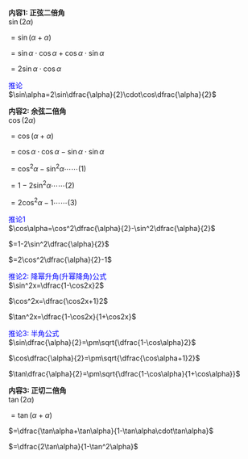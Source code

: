 **内容1: 正弦二倍角**  
$\sin(2\alpha)$  
  
$=\sin(\alpha+\alpha)$  
  
$=\sin\alpha\cdot\cos\alpha+\cos\alpha\cdot\sin\alpha$  
  
$=2\sin\alpha\cdot\cos\alpha$  
  
<font color="blue">推论</font>  
$\sin\alpha=2\sin\dfrac{\alpha}{2}\cdot\cos\dfrac{\alpha}{2}$  
  
**内容2: 余弦二倍角**  
$\cos(2\alpha)$  
  
$=\cos(\alpha+\alpha)$  
  
$=\cos\alpha\cdot\cos\alpha-\sin\alpha\cdot\sin\alpha$  
  
$=\cos^2\alpha-\sin^2\alpha\cdots\cdots(1)$  
  
$=1-2\sin^2\alpha\cdots\cdots(2)$  
  
$=2\cos^2\alpha-1\cdots\cdots(3)$  
  
<font color="blue">推论1</font>  
$\cos\alpha=\cos^2\dfrac{\alpha}{2}-\sin^2\dfrac{\alpha}{2}$  
  
$=1-2\sin^2\dfrac{\alpha}{2}$  
  
$=2\cos^2\dfrac{\alpha}{2}-1$  
  
<font color="blue">推论2: 降幂升角(升幂降角)公式</font>  
$\sin^2x=\dfrac{1-\cos2x}2$  
  
$\cos^2x=\dfrac{\cos2x+1}2$  
  
$\tan^2x=\dfrac{1-\cos2x}{1+\cos2x}$  
  
<font color="blue">推论3: 半角公式</font>  
$\sin\dfrac{\alpha}{2}=\pm\sqrt{\dfrac{1-\cos\alpha}2}$  
  
$\cos\dfrac{\alpha}{2}=\pm\sqrt{\dfrac{\cos\alpha+1}2}$  
  
$\tan\dfrac{\alpha}{2}=\pm\sqrt{\dfrac{1-\cos\alpha}{1+\cos\alpha}}$  
  
**内容3: 正切二倍角**  
$\tan(2\alpha)$  
  
$=\tan(\alpha+\alpha)$  
  
$=\dfrac{\tan\alpha+\tan\alpha}{1-\tan\alpha\cdot\tan\alpha}$  
  
$=\dfrac{2\tan\alpha}{1-\tan^2\alpha}$  
